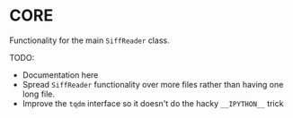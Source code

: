 # CORE

Functionality for the main `SiffReader` class. 

TODO:

-   Documentation here
-   Spread `SiffReader` functionality over more files
rather than having one long file.
-   Improve the `tqdm` interface so it doesn't do the
hacky `__IPYTHON__` trick